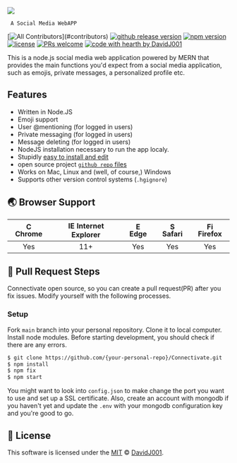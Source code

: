 ![](http://i.imgur.com/y8g506n.png?1)

     A Social Media WebAPP

[![All Contributors](https://img.shields.io/badge/all_contributors-2-orange.svg?)](#contributors) [![github release version](https://img.shields.io/github/v/release/DavidJ001/Connectivate.svg?include_prereleases)](https://github.com/DavidJ001/Connectivate/releases/latest) [![npm version](https://img.shields.io/npm/v/@toast-ui/editor.svg)](https://www.npmjs.com/package/@toast-ui/editor) [![license](https://img.shields.io/github/license/DavidJ001/Connectivate.svg)](https://github.com/DavidJ001/Connectivate/blob/master/LICENSE) [![PRs welcome](https://img.shields.io/badge/PRs-welcome-ff69b4.svg)](https://github.com/DavidJ001/Connectivate/issues?q=is%3Aissue+is%3Aopen+label%3A%22help+wanted%22) [![code with hearth by DavidJ001](https://img.shields.io/badge/%3C%2F%3E%20with%20%E2%99%A5%20by-DavidJ001-ff1414.svg)](https://github.com/DavidJ001)

This is a node.js social media web application powered by MERN that provides the main functions you'd expect from a social media application, such as emojis, private messages, a personalized profile etc.

## Features

- Written in Node.JS
- Emoji support
- User @mentioning (for logged in users)
- Private messaging (for logged in users)
- Message deleting (for logged in users)
- NodeJS installation necessary to run the app localy.
- Stupidly [easy to install and edit]()
- open source project [`github repo` files](https://github.com/DavidJ001/Connectivate)
- Works on Mac, Linux and (well, of course,) Windows
- Supports other version control systems (`.hgignore`)


## 🌏 Browser Support

| <img src="https://user-images.githubusercontent.com/1215767/34348387-a2e64588-ea4d-11e7-8267-a43365103afe.png" alt="Chrome" width="16px" height="16px" /> Chrome | <img src="https://user-images.githubusercontent.com/1215767/34348590-250b3ca2-ea4f-11e7-9efb-da953359321f.png" alt="IE" width="16px" height="16px" /> Internet Explorer | <img src="https://user-images.githubusercontent.com/1215767/34348380-93e77ae8-ea4d-11e7-8696-9a989ddbbbf5.png" alt="Edge" width="16px" height="16px" /> Edge | <img src="https://user-images.githubusercontent.com/1215767/34348394-a981f892-ea4d-11e7-9156-d128d58386b9.png" alt="Safari" width="16px" height="16px" /> Safari | <img src="https://user-images.githubusercontent.com/1215767/34348383-9e7ed492-ea4d-11e7-910c-03b39d52f496.png" alt="Firefox" width="16px" height="16px" /> Firefox |
| :---------: | :---------: | :---------: | :---------: | :---------: |
| Yes | 11+ | Yes | Yes | Yes |


## 🔧 Pull Request Steps

Connectivate open source, so you can create a pull request(PR) after you fix issues. Modify yourself with the following processes.

### Setup

Fork `main` branch into your personal repository. Clone it to local computer. Install node modules. Before starting development, you should check if there are any errors.

```sh
$ git clone https://github.com/{your-personal-repo}/Connectivate.git
$ npm install
$ npm fix 
$ npm start
```
You might want to look into `config.json` to make change the port you want to use and set up a SSL certificate.
Also, create an account with mongodb if you haven't yet and update the `.env` with your mongodb configuration key and you're good to go.



## 📜 License

This software is licensed under the [MIT](https://github.com/DavidJ001/Connectivate/blob/master/LICENSE) © [DavidJ001](https://github.com/DavidJ001).
